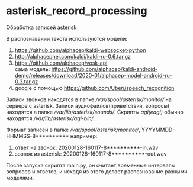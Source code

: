 # asterisk_record_processing

Обработка записей asterisk

В распознавании текста используются модели:
1) https://github.com/alphacep/kaldi-websocket-python
2)  http://alphacephei.com/kaldi/kaldi-ru-0.6.tar.gz
3) https://github.com/alphacep/vosk-api                                  
  сама модель:
https://github.com/alphacep/kaldi-android-demo/releases/download/2020-01/alphacep-model-android-ru-0.3.tar.gz
4) google с помощью  https://github.com/Uberi/speech_recognition 


Записи звонков находятся в папке */var/spool/asterisk/monitor/* на сервере с asterisk.
Записи аудиофайлов(приветствия, вопросы) находятся в папке */var/lib/asterisk/sounds/*.
Скрипты *agi(eagi)* обычно находятся */var/lib/asterisk/agi-bin/*.


Формат записей в папке */var/spool/asterisk/monitor/*, YYYYMMDD-HHMMSS-8**********  например:

1. ответ на звонок: 20200128-160117-8**********-in.wav
2. звонок из asterisk:  20200128-160117-8**********-out.wav

После запуска скрипта main.py, он считает временные интервалы вопросов и ответов, и исходя из этого делает распознование разными моделями.

